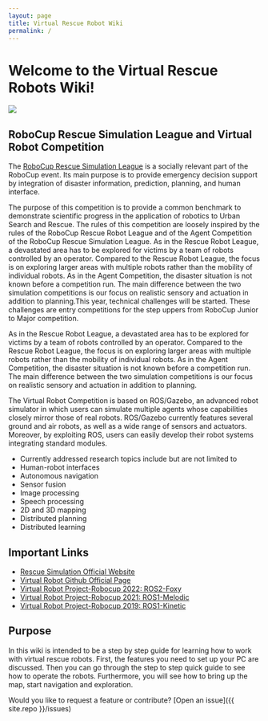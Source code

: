 ```yaml
---
layout: page
title: Virtual Rescue Robot Wiki
permalink: /
---
```


# Welcome to the Virtual Rescue Robots Wiki!

<img src="https://robocup-rsvrl.github.io/assets/img/overview.jpg"/>

## RoboCup Rescue Simulation League and Virtual Robot Competition

The [RoboCup Rescue Simulation League](https://www.robocup.org/leagues/27) is a socially relevant part of the RoboCup event. Its main purpose is to provide emergency decision support by integration of disaster information, prediction, planning, and human interface.

The purpose of this competition is to provide a common benchmark to demonstrate scientific progress in the application of robotics to Urban Search and Rescue. The rules of this competition are loosely inspired by the rules of the RoboCup Rescue Robot League and of the Agent Competition of the RoboCup Rescue Simulation League. As in the Rescue Robot League, a devastated area has to be explored for victims by a team of robots controlled by an operator. Compared to the Rescue Robot League, the focus is on exploring larger areas with multiple robots rather than the mobility of individual robots. As in the Agent Competition, the disaster situation is not known before a competition run. The main difference between the two simulation competitions is our focus on realistic sensory and actuation in addition to planning.This year, technical challenges will be started. These challenges are entry competitions for the step uppers from RoboCup Junior to Major competition.

As in the Rescue Robot League, a devastated area has to be explored for victims by a team of robots controlled by an operator. Compared to the Rescue Robot League, the focus is on exploring larger areas with multiple robots rather than the mobility of individual robots. As in the Agent Competition, the disaster situation is not known before a competition run. The main difference between the two simulation competitions is our focus on realistic sensory and actuation in addition to planning. 

The Virtual Robot Competition is based on ROS/Gazebo, an advanced robot simulator in which users can simulate multiple agents whose capabilities closely mirror those of real robots. ROS/Gazebo currently features several ground and air robots, as well as a wide range of sensors and actuators. Moreover, by exploiting ROS, users can easily develop their robot systems integrating standard modules.

* Currently addressed research topics include but are not limited to
* Human-robot interfaces
* Autonomous navigation
* Sensor fusion
* Image processing
* Speech processing
* 2D and 3D mapping
* Distributed planning
* Distributed learning
  
## Important Links
* [Rescue Simulation Official Website](https://rescuesim.robocup.org/)
* [Virtual Robot Github Official Page](https://github.com/RoboCup-RSVRL)
* [Virtual Robot Project-Robocup 2022: ROS2-Foxy](https://github.com/RoboCup-RSVRL/RoboCup2022RVRL_Demo)
* [Virtual Robot Project-Robocup 2021: ROS1-Melodic](https://github.com/RoboCup-RSVRL/RoboCup2021RVRL_Demo)
* [Virtual Robot Project-Robocup 2019: ROS1-Kinetic](https://github.com/RoboCup-RSVRL/RoboCup2019RVRL_Demo)

## Purpose
In this wiki is intended to be a step by step guide for learning how to work with virtual rescue robots. First, the features you need to set up your PC are discussed. Then you can go through the step to step quick guide to see how to operate the robots. Furthermore, you will see how to bring up the map, start navigation and exploration.




Would you like to request a feature or contribute?
[Open an issue]({{ site.repo }}/issues)
